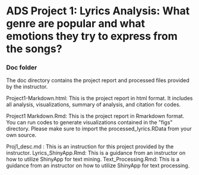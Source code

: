 # ADS Project 1:  Lyrics Analysis: What genre are popular and what emotions they try to express from the songs?

### Doc folder

The doc directory contains the project report and processed files provided by the instructor.

Project1-Markdown.html: This is the project report in html format. It includes all analysis, visualizations, summary of analysis, and citation for codes.

Project1 Markdown.Rmd: This is the project report in Rmarkdown format. You can run codes to generate visualizations contained in the "figs" directory. Please make sure to import the processed_lyrics.RData from your own source.

Proj1_desc.md : This is an instruction for this project provided by the instructor.
Lyrics_ShinyApp.Rmd: This is a guidance from an instructor on how to utilize ShinyApp for text mining.
Text_Processing.Rmd: This is a guidance from an instructor on how to utilize ShinyApp for text processing.
